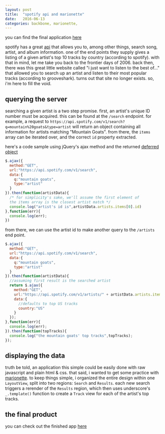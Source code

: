 ```yaml
---
layout: post
title:  "spotify api and marionette"
date:   2016-06-13
categories: backbone, marionette,
---
```

you can find the final application [here](https://project-2181696919058931612.firebaseapp.com/)

spotify has a great [api](https://developer.spotify.com/web-api/) that allows you to, among other things, search song, artist, and album information. one of the end points they supply gives a listing of a given artist's top 10 tracks by country (according to spotify). with that in mind, let me take you back to the frontier days of 2006. back then, there was this great little website called "i just want to listen to the best of..." that allowed you to search up an artist and listen to their most popular tracks (according to grooveshark). turns out that site no longer exists. so, i'm here to fill the void.

## querying the server

searching a given artist is a two step promise. first, an artist's unique ID number must be acquired. this can be found at the `/search` endpoint. for example, a request to  `https://api.spotify.com/v1/search?q=mountain%20goats&type=artist` will return an object containing all information for artists matching "Mountain Goats". from there, the `items` array can be iterated over, and the correct `id` property extracted.

here's a code sample using jQuery's ajax method and the returned [deferred object](https://api.jquery.com/category/deferred-object/)

```js
$.ajax({
  method:"GET",
  url:"https://api.spotify.com/v1/search",
  data:{
    q:"mountain goats",
    type:"artist"
  }
}).then(function(artistData){
  /* for simplicity's sake, we'll assume the first element of
  the items array is the closest artist match */
  console.log("artist's id is",artistData.artists.items[0].id)
},function(err){
  console.log(err);
})
```

from there, we can use the artist id to make another query to the `/artists` end point.

```js
$.ajax({
  method:"GET",
  url:"https://api.spotify.com/v1/search",
  data:{
    q:"mountain goats",
    type:"artist"
  }
}).then(function(artistData){
  //assuming first result is the searched artist
  return $.ajax({
    method:"GET",
    url:"https://api.spotify.com/v1/artists/" + artistData.artists.items[0].id + "/top-tracks",
    data:{
      //defaults to top US tracks
      country:"US"
    }
  });
},function(err){
  console.log(err);
}).then(function(topTracks){
  console.log("the mountain goats' top tracks",topTracks);
});
```

## displaying the data

truth be told, an application this simple could be easily done with raw javascript and plain html & css. that said, i wanted to get some practice with [marionette](http://marionettejs.com/). to keep things simple, i organized the entire design within one `LayoutView`, split into two regions: `Search` and `Results`. each new search triggers a rerender of the `Results` region, which then uses underscore's `_.template()` function to create a `Track` view for each of the artist's top tracks.


## the final product

you can check out the finished app [here](https://project-2181696919058931612.firebaseapp.com/)
